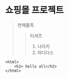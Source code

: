 # 쇼핑몰 프로젝트 

> 판매품목 
>	> 티셔츠 
>	> 1. 나이키
>	> 2. 아디다스
```
<html> 
	<h2> hello all</h2> 
</html>

```
